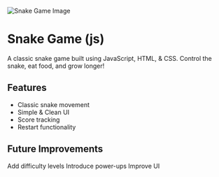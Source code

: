 ![Snake Game Image](https://github.com/user-attachments/assets/e9038f4b-66d5-48fa-81b8-624af1555092)

# Snake Game (js)
A classic snake game built using JavaScript, HTML, & CSS. Control the snake, eat food, and grow longer!

## Features
- Classic snake movement
- Simple & Clean UI
- Score tracking
- Restart functionality

## Future Improvements
Add difficulty levels
Introduce power-ups
Improve UI

